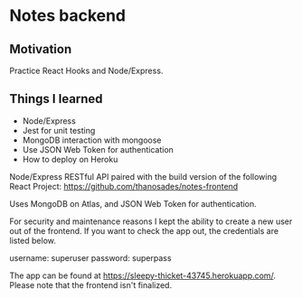 # Notes backend

## Motivation
Practice React Hooks and Node/Express.

## Things I learned
* Node/Express
* Jest for unit testing
* MongoDB interaction with mongoose
* Use JSON Web Token for authentication
* How to deploy on Heroku

Node/Express RESTful API paired with the build version of
the following React Project: https://github.com/thanosades/notes-frontend

Uses MongoDB on Atlas, and JSON Web Token for authentication.

For security and maintenance reasons I kept the ability
to create a new user out of the frontend. If you want to
check the app out, the credentials are listed below.

username: superuser
password: superpass

The app can be found at https://sleepy-thicket-43745.herokuapp.com/. 
Please note that the frontend isn't finalized.

